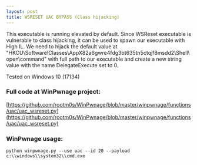 ```yaml
---
layout: post
title: WSRESET UAC BYPASS (Class hijacking)
---
```


This executable is running elevated by default. Since WSReset executable is vulnerable to
class hijacking, it can be used to spawn our executable with High IL. We need to hijack the default value at "HKCU\Software\Classes\AppX82a6gwre4fdg3bt635tn5ctqjf8msdd2\Shell\open\command" with full path to our executable and create a new string value with the name DelegateExecute set to 0.

Tested on Windows 10 (17134)

### Full code at WinPwnage project:
[https://github.com/rootm0s/WinPwnage/blob/master/winpwnage/functions/uac/uac_wsreset.py](https://github.com/rootm0s/WinPwnage/blob/master/winpwnage/functions/uac/uac_wsreset.py)

### WinPwnage usage:
`python winpwnage.py --use uac --id 20 --payload c:\\windows\\system32\\cmd.exe`
